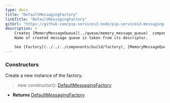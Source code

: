 ```yaml
---
type: docs
title: "DefaultMessagingFactory"
linkTitle: "DefaultMessagingFactory"
gitUrl: "https://github.com/pip-services3-node/pip-services3-messaging-node"
description: > 
    Creates [MemoryMessageQueue](../queue/memory_message_queue)  components by their descriptors.
    Name of created message queue is taken from its descriptor.  

    See [Factory](../../../components/build/factory), [MemoryMessageQueue](../queue/memory_message_queue) 
---
```



### Constructors

Create a new instance of the factory.

> new constructor(): [DefaultMessagingFactory]()

- **Returns** [DefaultMessagingFactory]()
